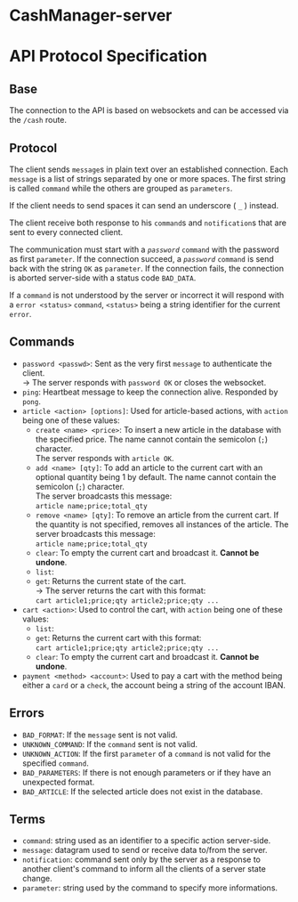 # CashManager-server
# API Protocol Specification

## Base

The connection to the API is based on websockets and can be accessed via the `/cash` route.

## Protocol

The client sends `message`s in plain text over an established connection. Each `message` is a list of strings separated by one or more spaces. The first string is called `command` while the others are grouped as `parameters`.

If the client needs to send spaces it can send an underscore ( `_` ) instead.

The client receive both response to his `command`s and `notification`s that are sent to every connected client.

The communication must start with a _`password`_ `command` with the password as first `parameter`. If the connection succeed, a _`password`_ `command` is send back with the string `OK` as `parameter`. If the connection fails, the connection is aborted server-side with a status code `BAD_DATA`.

If a `command` is not understood by the server or incorrect it will respond with a `error <status>` `command`, `<status>` being a string identifier for the current `error`.

## Commands

* `password <passwd>`:
  Sent as the very first `message` to authenticate the client.  
  → The server responds with `password OK` or closes the websocket.
* `ping`:
  Heartbeat message to keep the connection alive. Responded by `pong`.
* `article <action> [options]`:
  Used for article-based actions, with `action` being one of these values:
  * `create <name> <price>`:
    To insert a new article in the database with the specified price. The name cannot contain the semicolon (`;`) character.  
    The server responds with `article OK`.
  * `add <name> [qty]`:
    To add an article to the current cart with an optional quantity being 1 by default. The name cannot contain the semicolon (`;`) character.  
    The server broadcasts this message:  
    `article name;price;total_qty`
  * `remove <name> [qty]`:
    To remove an article from the current cart. If the quantity is not specified, removes all instances of the article.
    The server broadcasts this message:  
    `article name;price;total_qty`
  * `clear`:
    To empty the current cart and broadcast it. **Cannot be undone**.
  * `list`:
  * `get`:
    Returns the current state of the cart.  
    → The server returns the cart with this format:  
      `cart article1;price;qty article2;price;qty ...`
* `cart <action>`:
  Used to control the cart, with `action` being one of these values:
  * `list`:
  * `get`:
    Returns the current cart with this format:  
      `cart article1;price;qty article2;price;qty ...`
  * `clear`:
    To empty the current cart and broadcast it. **Cannot be undone**.
* `payment <method> <account>`:
  Used to pay a cart with the method being either a `card` or a `check`, the account being a string of the account IBAN.

## Errors

* `BAD_FORMAT`:
  If the `message` sent is not valid.
* `UNKNOWN_COMMAND`:
  If the `command` sent is not valid.
* `UNKNOWN_ACTION`:
  If the first `parameter` of a `command` is not valid for the specified `command`.
* `BAD_PARAMETERS`:
  If there is not enough parameters or if they have an unexpected format.
* `BAD_ARTICLE`:
  If the selected article does not exist in the database.

## Terms

* `command`: string used as an identifier to a specific action server-side.
* `message`: datagram used to send or receive data to/from the server.
* `notification`: command sent only by the server as a response to another client's command to inform all the clients of a server state change.
* `parameter`: string used by the command to specify more informations.
